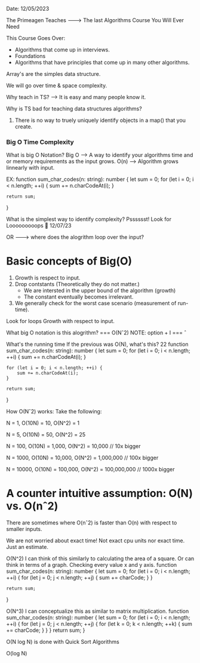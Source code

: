 Date: 12/05/2023

The Primeagen Teaches ---> The last Algorithms Course You Will Ever Need

This Course Goes Over:
- Algorithms that come up in interviews.
- Foundations
- Algorithms that have principles that come up in many other algorithms.

Array's are the simples data structure.

We will go over time & space complexity.

Why teach in TS? --> It is easy and many people know it. 

Why is TS bad for teaching data structures algorithms?
1. There is no way to truely uniquely identify objects in a map() that you create.


### Big O Time Complexity

What is big O Notation?
Big O --> A way to identify your algorithms time and or memory requirements as the input grows.
O(n) --> Algorithm grows linnearly with input.

EX: function sum_char_codes(n: string): number {
    let sum = 0;
    for (let i = 0; i < n.length; ++i) {
        sum += n.charCodeAt(i);
    }

    return sum;
}

What is the simplest way to identify complexity?
Psssssst! Look for Looooooooops 🔂
12/07/23

OR ---> where does the alogrithm loop over the input?

# Basic concepts of Big(O)
1. Growth is respect to input.
2. Drop contstants (Theoretically they do not matter.)
    - We are intersted in the upper bound of the algorithm (growth)
    - The constant eventually becomes irrelevant. 
3. We generally check for the worst case scenario (measurement of run-time). 

Look for loops
Growth with respect to input.


What big O notation is this alogrithm? === O(Nˆ2) 
NOTE: option + I === ˆ

What's the running time
If the previous was O(N), what's this?
22
function sum_char_codes(n: string): number {
    let sum = 0;
    for (let i = 0; i < n.length; ++i) {
        sum += n.charCodeAt(i);
    }

    for (let i = 0; i < n.length; ++i) {
        sum += n.charCodeAt(i);
    }

    return sum;
}

How O(Nˆ2) works: 
Take the following:

N = 1, O(10N) = 10, O(N^2) = 1


N = 5, O(10N) = 50, O(N^2) = 25


N = 100, O(10N) = 1,000, O(N^2) = 10,000 // 10x bigger


N = 1000, O(10N) = 10,000, O(N^2) = 1,000,000 // 100x bigger


N = 10000, O(10N) = 100,000, O(N^2) = 100,000,000 // 1000x bigger

# A counter intuitive assumption: O(N) vs. O(nˆ2)
There are sometimes where O(nˆ2) is faster than O(n) with respect to smaller inputs.

We are not worried about exact time! Not exact cpu units nor exact time. Just an estimate.

O(N^2)
I can think of this similarly to calculating the area of a square. Or can think in terms of a graph.
Checking every value x and y axis. 
function sum_char_codes(n: string): number {
    let sum = 0;
    for (let i = 0; i < n.length; ++i) {
        for (let j = 0; j < n.length; ++j) {
            sum += charCode;
        }
    }

    return sum;
}

O(N^3)
I can conceptualize this as similar to matrix multiplication.
function sum_char_codes(n: string): number {
    let sum = 0;
    for (let i = 0; i < n.length; ++i) {
        for (let j = 0; j < n.length; ++j) {
            for (let k = 0; k < n.length; ++k) {
                sum += charCode;
            }
        }
    }
    return sum;
}

O(N log N) is done with Quick Sort Algorithms

O(log N)